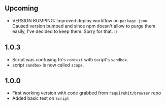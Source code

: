 ## Upcoming
- VERSION BUMPING: Improved deploy workflow on `package.json`. Caused version
bumped and since npm doesn't allow to purge them easily, I've decided to keep
them. Sorry for that. :)

## 1.0.3
- Script was confusing fn's `context` with script's `sandbox`.
- script `sandbox` is now called `scope`.

## 1.0.0
- First working version with code grabbed from `requirehit/browser` repo
- Added basic test on `Script`
